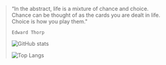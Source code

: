 > “In the abstract, life is a mixture of chance and choice.<br> 
> Chance can be thought of as the cards you are dealt in life.<br>
> Choice is how you play them."<br>
> 
>     Edward Thorp
>
> 
> ![GitHub stats](https://github-readme-stats.vercel.app/api?username=kamalexio&show_icons=true&theme=dracula)
>
> ![Top Langs](https://github-readme-stats.vercel.app/api/top-langs/?username=kamalexio&layout=compact)
